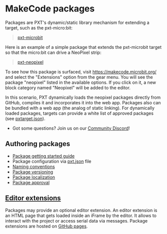 # MakeCode packages

Packages are PXT's dynamic/static library mechanism for extending a target, such as the pxt-micro:bit:

> [pxt-microbit](https://github.com/microsoft/pxt-microbit)

Here is an example of a simple package that extends the pxt-microbit target so that the micro:bit can drive a NeoPixel strip:

> [pxt-neopixel](https://github.com/Microsoft/pxt-neopixel)

To see how this package is surfaced, visit https://makecode.microbit.org/ and select the "Extensions" option from the gear menu. You will see the package "neopixel" listed in the available options. If you click on it, a new block category named "Neopixel" will be added to the editor.

In this scenario, PXT dynamically loads the neopixel packages directly from GitHub, compiles it and incorporates it into the web app. Packages also can be bundled with a web app (the analog of static linking). For dynamically loaded packages, targets can provide a white list of approved packages (see [pxtarget.json](/targets/pxtarget#bundleddirs-string-)).

* Got some questions? Join us on our [Community Discord](https://aka.ms/makecodecommunity)!

## Authoring packages

* [Package getting started guide](/packages/getting-started)
* Package configuration via [pxt.json](/packages/pxtJson) file
* [Naming conventions](/packages/naming-conventions)
* [Package versioning](/packages/versioning)
* [Package localization](/packages/localization)
* [Package approval](/packages/approval)

## [Editor extensions](/packages/extensions)

Packages may provide an optional editor extension. An editor extension is an HTML page that gets loaded inside an iFrame by the editor. It allows to interact with the project or access serial data via messages. Package extensions are hosted on [GitHub pages](https://pages.github.com/).